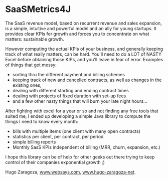 SaaSMetrics4J
=============

The SaaS revenue model, based on recurrent revenue and sales expansion, is a simple, intuitive and powerful model and an ally for young startups. It provides clear KPIs for growth and forces you to concentrate on what matters: sustainable growth.

However computing the actual KPIs of your business, and generally keeping track of what really matters, can be hard. You'll need to do a LOT of NASTY Excel before obtaining those KIPs, and you'll leave in fear of error. Examples of things that get messy:
- sorting thru the different payment and billing schemes
- keeping track of new and cancelled contracts, as well as changes in the existing ones, 
- dealing with different starting and ending contract times
- dealing with projects of fixed duration with set-up fees
- and a few other nasty things that will burn your late night hours...

After fighting with excel for a year or so and not finding any free tools that suited me, I ended up developing a simple Java library to compute the things I need to know every month:
- bills with multiple items (one client with many open contracts)
- statistics per client, per contract, per period
- simple billing reports
- Monthly SasS KPIs independent of billing (MRR, churn, expansion, etc.)

I hope this library can be of help for other geeks out there trying to keep control of their companies exponential growth ;)

Hugo Zaragoza, www.websays.com, www.hugo-zaragoza-net.
